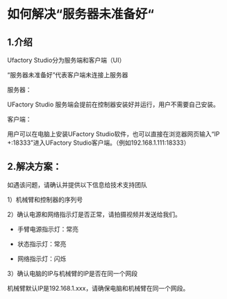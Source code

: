 # 如何解决“服务器未准备好“ #

## 1.介绍

Ufactory Studio分为服务端和客户端（UI）

“服务器未准备好”代表客户端未连接上服务器

服务器：

UFactory Studio 服务端会提前在控制器安装好并运行，用户不需要自己安装。

客户端：

用户可以在电脑上安装UFactory Studio软件，也可以直接在浏览器网页输入“IP +:18333”进入UFactory Studio客户端。（例如192.168.1.111:18333）

## 2.解决方案：

如遇该问题，请确认并提供以下信息给技术支持团队

1）机械臂和控制器的序列号

2）确认电源和网络指示灯是否正常，请拍摄视频并发送给我们。

* 手臂电源指示灯：常亮

* 状态指示灯：常亮

* 网络指示灯：闪烁

3）确认电脑的IP与机械臂的IP是否在同一个网段

机械臂默认IP是192.168.1.xxx，请确保电脑和机械臂在同一个网段。

